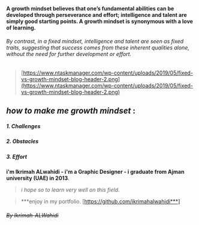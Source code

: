 
####  **A growth mindset believes that one’s fundamental abilities can be developed through perseverance and effort; intelligence and talent are simply good starting points. A growth mindset is synonymous with a love of learning**.

 ###### By contrast, in a fixed mindset, intelligence and talent are seen as fixed traits, suggesting that success comes from these inherent qualities alone, without the need for further development or effort.

>[https://www.ntaskmanager.com/wp-content/uploads/2019/05/fixed-vs-growth-mindset-blog-header-2.png](https://www.ntaskmanager.com/wp-content/uploads/2019/05/fixed-vs-growth-mindset-blog-header-2.png)



## ***how to make me  growth mindset*** :
##### 1. Challenges
##### 2. Obstacles
##### 3. Effort








**i'm Ikrimah ALwahidi - i'm a Graphic Designer - i graduate from Ajman university (UAE) in 2013**.

>*i hope so to learn very well on this field*.

>***enjoy in my portfolio. [https://github.com/ikrimahalwahidi***]



   ###### ~~By Ikrimah-ALWahidi~~ ######